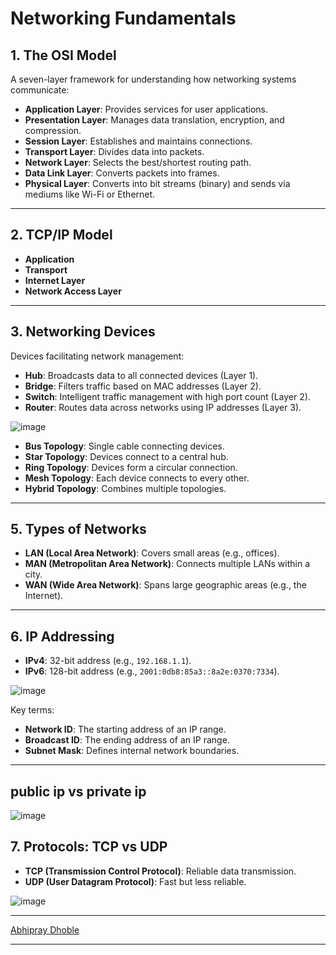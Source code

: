 
# **Networking Fundamentals**

## **1. The OSI Model**

A seven-layer framework for understanding how networking systems communicate:

* **Application Layer**: Provides services for user applications.
* **Presentation Layer**: Manages data translation, encryption, and compression.
* **Session Layer**: Establishes and maintains connections.
* **Transport Layer**: Divides data into packets.
* **Network Layer**: Selects the best/shortest routing path.
* **Data Link Layer**: Converts packets into frames.
* **Physical Layer**: Converts into bit streams (binary) and sends via mediums like Wi-Fi or Ethernet.

---

## **2. TCP/IP Model**

* **Application**
* **Transport**
* **Internet Layer**
* **Network Access Layer**

---

## **3. Networking Devices**

Devices facilitating network management:

* **Hub**: Broadcasts data to all connected devices (Layer 1).
* **Bridge**: Filters traffic based on MAC addresses (Layer 2).
* **Switch**: Intelligent traffic management with high port count (Layer 2).
* **Router**: Routes data across networks using IP addresses (Layer 3).

![image](https://github.com/user-attachments/assets/3ce486f5-81d9-4030-b5ab-6262de367fa8)

* **Bus Topology**: Single cable connecting devices.
* **Star Topology**: Devices connect to a central hub.
* **Ring Topology**: Devices form a circular connection.
* **Mesh Topology**: Each device connects to every other.
* **Hybrid Topology**: Combines multiple topologies.

---

## **5. Types of Networks**

* **LAN (Local Area Network)**: Covers small areas (e.g., offices).
* **MAN (Metropolitan Area Network)**: Connects multiple LANs within a city.
* **WAN (Wide Area Network)**: Spans large geographic areas (e.g., the Internet).

---

## **6. IP Addressing**

* **IPv4**: 32-bit address (e.g., `192.168.1.1`).
* **IPv6**: 128-bit address (e.g., `2001:0db8:85a3::8a2e:0370:7334`).

![image](https://github.com/user-attachments/assets/10c7f9f0-1b83-44a6-bb55-4ca9a69731a3)

Key terms:

* **Network ID**: The starting address of an IP range.
* **Broadcast ID**: The ending address of an IP range.
* **Subnet Mask**: Defines internal network boundaries.

---
## public ip vs private ip
![image](https://github.com/user-attachments/assets/bd5e7505-9c4f-4df8-8814-c97dc55f7e94)

## **7. Protocols: TCP vs UDP**

* **TCP (Transmission Control Protocol)**: Reliable data transmission.
* **UDP (User Datagram Protocol)**: Fast but less reliable.

![image](https://github.com/user-attachments/assets/8338c257-23c2-40d5-8dd1-9d3ea2f32878)

---



[Abhipray Dhoble](https://www.linkedin.com/in/abhipraydhoble)

---

